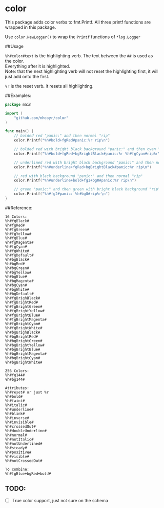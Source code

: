 # color

This package adds color verbs to fmt.Printf. All three printf functions are wrapped in this package.

Use `color.NewLogger()` to wrap the `Printf` functions of `*log.Logger`

##Usage

`%h#color#text` is the highlighting verb. The text between the `##` is used as the color.  
Everything after it is highlighted.  
Note: that the next highlighting verb will not reset the highlighting first, it will just add onto the first.

`%r` is the reset verb. It resets all highlighting.

##Examples:
```go
package main

import (
	"github.com/nhooyr/color"
)

func main() {
	// bolded red "panic:" and then normal "rip"
	color.Printf("%h#bold+fgRed#panic:%r rip\n")

	// bolded red with bright black background "panic:" and then cyan "rip"
	color.Printf("%h#bold+fgRed+bgBrightBlack#panic:%r %h#fgCyan#rip%r\n")

	// underlined red with bright black background "panic:" and then normal "rip"
	color.Printf("%h#underline+fgRed+bgBrightBlack#panic:%r rip\n")

	// red with black background "panic:" and then normal "rip"
	color.Printf("%h#underline+bold+fg1+bg0#panic:%r rip\n")

	// green "panic:" and then green with bright black background "rip"
	color.Printf("%h#fg2#panic: %h#bg8#rip%r\n")
}
```

##Reference:
```
16 Colors:
%h#fgBlack#
%h#fgRed#
%h#fgGreen#
%h#fgYellow#
%h#fgBlue#
%h#fgMagenta#
%h#fgCyan#
%h#fgWhite#
%h#fgDefault#
%h#bgBlack#
%h#bgRed#
%h#bgGreen#
%h#bgYellow#
%h#bgBlue#
%h#bgMagenta#
%h#bgCyan#
%h#bgWhite#
%h#bgDefault#
%h#fgBrighBlack#
%h#fgBrightRed#
%h#fgBrightGreen#
%h#fgBrightYellow#
%h#fgBrightBlue#
%h#fgBrightMagenta#
%h#fgBrightCyan#
%h#fgBrightWhite#
%h#bgBrighBlack#
%h#bgBrightRed#
%h#bgBrightGreen#
%h#bgBrightYellow#
%h#bgBrightBlue#
%h#bgBrightMagenta#
%h#bgBrightCyan#
%h#bgBrightWhite#

256 Colors:
%h#fg144#
%h#bg144#

Attributes:
%h#reset# or just %r
%h#bold#
%h#faint#
%h#italic#
%h#underline#
%h#blink#
%h#inverse#
%h#invisible#
%h#crossedOut#
%h#doubleUnderline#
%h#normal#
%h#notItalic#
%h#notUnderlined#
%h#steady#
%h#positive#
%h#visible#
%h#notCrossedOut#

To combine:
%h#fgBlue+bgRed+bold#
```

TODO:
-----
- [ ] True color support, just not sure on the schema

